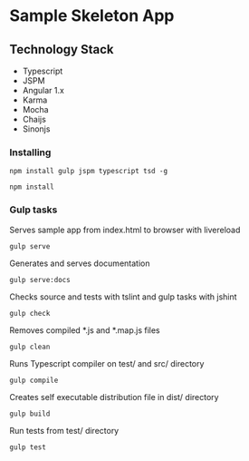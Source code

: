 # Sample Skeleton App

## Technology Stack
* Typescript 
* JSPM 
* Angular 1.x
* Karma 
* Mocha 
* Chaijs 
* Sinonjs

### Installing
```
npm install gulp jspm typescript tsd -g
```

```
npm install
```

### Gulp tasks

Serves sample app from index.html to browser with livereload

```
gulp serve
```

Generates and serves documentation

```
gulp serve:docs
```

Checks source and tests with tslint and gulp tasks with jshint

```
gulp check
```

Removes compiled *.js and *.map.js files

```
gulp clean
```

Runs Typescript compiler on test/ and src/ directory

```
gulp compile
```

Creates self executable distribution file in dist/ directory

```
gulp build
```

Run tests from test/ directory

```
gulp test
```
